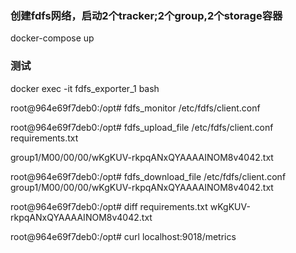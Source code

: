 ### 创建fdfs网络，启动2个tracker;2个group,2个storage容器

docker-compose up

### 测试

docker exec -it fdfs_exporter_1 bash

root@964e69f7deb0:/opt# fdfs_monitor /etc/fdfs/client.conf

root@964e69f7deb0:/opt# fdfs_upload_file /etc/fdfs/client.conf requirements.txt 

group1/M00/00/00/wKgKUV-rkpqANxQYAAAAINOM8v4042.txt

root@964e69f7deb0:/opt# fdfs_download_file /etc/fdfs/client.conf group1/M00/00/00/wKgKUV-rkpqANxQYAAAAINOM8v4042.txt

root@964e69f7deb0:/opt# diff requirements.txt  wKgKUV-rkpqANxQYAAAAINOM8v4042.txt 

root@964e69f7deb0:/opt# curl localhost:9018/metrics
